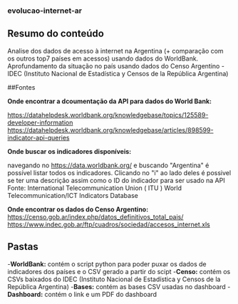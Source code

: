 ### evolucao-internet-ar

## Resumo do conteúdo
Analise dos dados de acesso à internet na Argentina (+ comparação com os outros top7 países em acessos) usando dados do WorldBank.
Aprofundamento da situação no país usando dados do Censo Argentino - IDEC (Instituto Nacional de Estadística y Censos de la República Argentina)

##Fontes

**Onde encontrar a dcoumentação da API para dados do World Bank:**

https://datahelpdesk.worldbank.org/knowledgebase/topics/125589-developer-information
https://datahelpdesk.worldbank.org/knowledgebase/articles/898599-indicator-api-queries

**Onde buscar os indicadores disponíveis:**

navegando no https://data.worldbank.org/ e buscando "Argentina" é possível listar todos os indicadores. Clicando no "i" ao lado deles é possivel se ter uma descrição assim como o ID do indicador para ser usado na API Fonte: International Telecommunication Union ( ITU ) World Telecommunication/ICT Indicators Database

**Onde encontrar os dados do Censo Argentino:**
https://censo.gob.ar/index.php/datos_definitivos_total_pais/ 
https://www.indec.gob.ar/ftp/cuadros/sociedad/accesos_internet.xls


## Pastas
-**WorldBank:** contém o script python para poder puxar os dados de indicadores dos países e o CSV gerado a partir do scipt
-**Censo:** contém os CSVs baixados do IDEC (Instituto Nacional de Estadística y Censos de la República Argentina)
-**Bases:** contém as bases CSV usadas no dashboard
-**Dashboard:** contém o link e um PDF do dashboard


